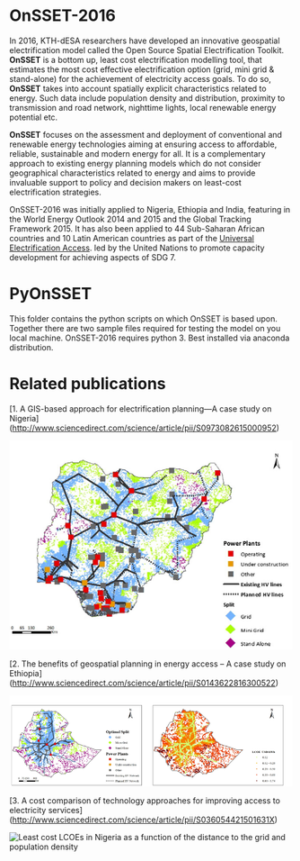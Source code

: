 ﻿# OnSSET-2016

In 2016, KTH-dESA researchers have developed an innovative geospatial electrification model called the Open Source Spatial Electrification Toolkit. **OnSSET** is  a bottom up, least cost electrification modelling tool, that estimates the most cost effective electrification option (grid, mini grid & stand-alone) for the achievement of electricity access goals. To do so, **OnSSET** takes into account spatially explicit characteristics related to energy. Such data include population density and distribution, proximity to transmission and road network, nighttime lights, local renewable energy potential etc.

**OnSSET** focuses on the assessment and deployment of conventional and renewable energy technologies aiming at ensuring access to affordable, reliable, sustainable and modern energy for all. It is a complementary approach to existing energy planning models which do not consider geographical characteristics related to energy and aims to provide invaluable support to policy and decision makers on least-cost electrification strategies.

OnSSET-2016 was initially applied to Nigeria, Ethiopia and India, featuring in the World Energy Outlook 2014 and 2015 and the Global Tracking Framework 2015. It has also been applied to 44 Sub-Saharan African countries and 10 Latin American countries as part of the [Universal Electrification Access](https://un-desa-modelling.github.io/electrification-paths-visualisation/). led by the United Nations to promote capacity development for achieving aspects of SDG 7.

# PyOnSSET

This folder contains the python scripts on which OnSSET is based upon. Together there are two sample files required for testing the model on you local machine.
OnSSET-2016 requires python 3. Best installed via anaconda distribution.

# Related publications

[1. A GIS-based approach for electrification planning—A case study on Nigeria]
(http://www.sciencedirect.com/science/article/pii/S0973082615000952)

![](/resources/nigeria_electrification_map.png "Optimal electrification mix in Nigeria")

[2. The benefits of geospatial planning in energy access – A case study on Ethiopia]
(http://www.sciencedirect.com/science/article/pii/S0143622816300522)

![](/resources/Ethiopia_optimalmix_LCOE.png "Optimal electrification mix and spatial levelized cost of electricity in Ethiopia")

[3. A cost comparison of technology approaches for improving access to electricity services]
(http://www.sciencedirect.com/science/article/pii/S036054421501631X)

![](/resources/Nigeria_LCOE_surface.png "Least cost LCOEs in Nigeria as a function of the distance to the grid and population density
")
